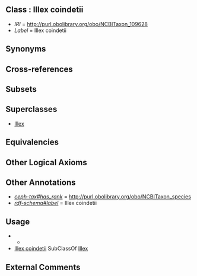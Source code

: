 
## Class : Illex coindetii

 * *IRI* = http://purl.obolibrary.org/obo/NCBITaxon_109628
 * *Label* = Illex coindetii

## Synonyms


## Cross-references


## Subsets


## Superclasses

 * [Illex](../../NCBITaxon/27/NCBITaxon_6627.md)

## Equivalencies


## Other Logical Axioms


## Other Annotations

 * *[ceph-tax#has_rank](../../ceph-tax#has/nk/ceph-tax#has_rank.md)* = http://purl.obolibrary.org/obo/NCBITaxon_species
 * *[rdf-schema#label](../../el/rdf-schema#label.md)* = Illex coindetii

## Usage

 * -
 * [Illex coindetii](../../NCBITaxon/28/NCBITaxon_109628.md) SubClassOf [Illex](../../NCBITaxon/27/NCBITaxon_6627.md)

## External Comments

